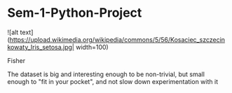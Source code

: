 # Sem-1-Python-Project

![alt text](https://upload.wikimedia.org/wikipedia/commons/5/56/Kosaciec_szczecinkowaty_Iris_setosa.jpg| width=100)

Fisher

The dataset is big and interesting enough to be non-trivial, but small enough to "fit in your pocket", and not slow down experimentation with it




